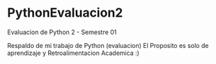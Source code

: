 # PythonEvaluacion2
Evaluacion de Python 2 - Semestre 01

Respaldo de mi trabajo de Python (evaluacion)
El Proposito es solo de aprendizaje y Retroalimentacion Academica :)
